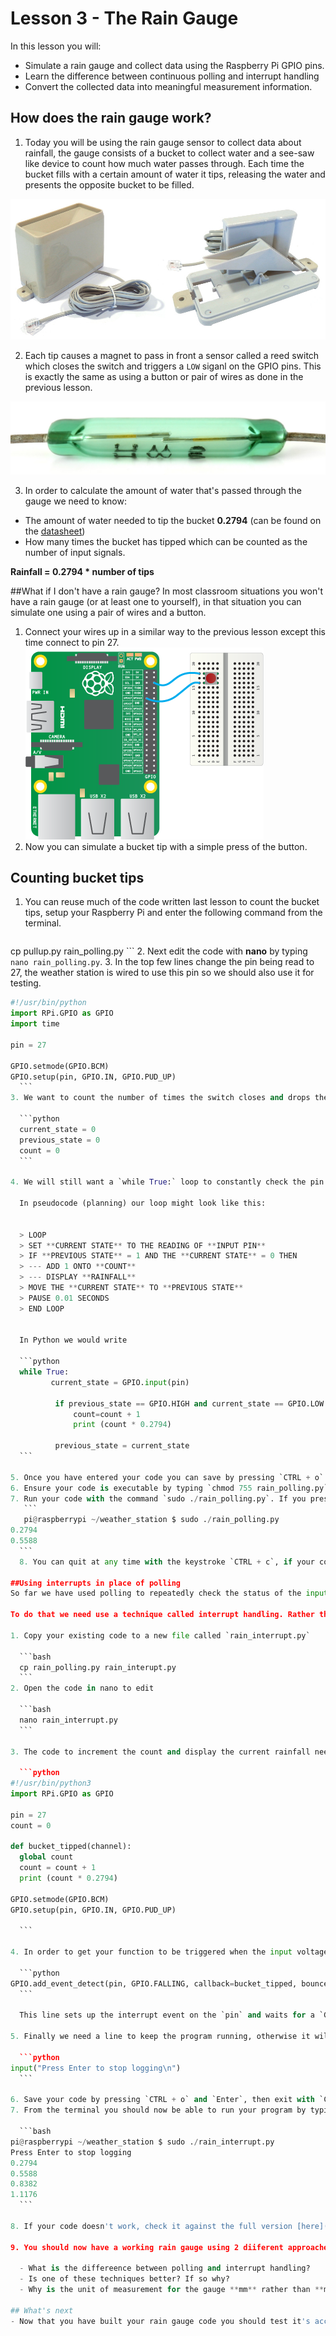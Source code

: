 # Lesson 3 - The Rain Gauge

In this lesson you will:

- Simulate a rain gauge and collect data using the Raspberry Pi GPIO pins.
- Learn the difference between continuous polling and interrupt handling
- Convert the collected data into meaningful measurement information.

## How does the rain gauge work?

1. Today you will be using the rain gauge sensor to collect data about rainfall, the gauge consists of a bucket to collect water and a see-saw like device to count how much water passes through. Each time the bucket fills with a certain amount of water it tips, releasing the water and presents the opposite bucket to be filled.

  ![](images/rain_gauge_both.jpg)

2. Each tip causes a magnet to pass in front a sensor called a reed switch which closes the switch and triggers a `LOW` siganl on the GPIO pins. This is exactly the same as using a button or pair of wires as done in the previous lesson.

  ![](images/reed_switch.jpg)

3. In order to calculate the amount of water that's passed through the gauge we need to know:
  - The amount of water needed to tip the bucket **0.2794** (can be found on the [datasheet](https://www.argentdata.com/files/80422_datasheet.pdf))
  - How many times the bucket has tipped which can be counted as the number of input signals.

  **Rainfall = 0.2794 * number of tips**

##What if I don't have a rain gauge?
In most classroom situations you won't have a rain gauge (or at least one to yourself), in that situation you can simulate one using a pair of wires and a button.

1. Connect your wires up in a similar way to the previous lesson  except this time connect to pin 27.
	![](images/gpio-setup.png)
2. Now you can simulate a bucket tip with a simple press of the button.

## Counting bucket tips
1. You can reuse much of the code written last lesson to count the bucket tips, setup your Raspberry Pi and enter the following command from the terminal.

	```bash
cp pullup.py rain_polling.py
	```
2. Next edit the code with **nano**  by typing `nano rain_polling.py`.
3. In the top few lines change the pin being read to 27, the weather station is wired to use this pin so we should also use it for testing.

  ```python
  #!/usr/bin/python
  import RPi.GPIO as GPIO
  import time

  pin = 27

  GPIO.setmode(GPIO.BCM)
  GPIO.setup(pin, GPIO.IN, GPIO.PUD_UP)
    ```
3. We want to count the number of times the switch closes and drops the voltage from `HIGH` to `LOW`. In order to do this we need to keep track of the **current state** of the pin, the **previous state** and also the **count** of how many siganls there have been. To do this create 3 variables and set them each to 0.

	```python
	current_state = 0
	previous_state = 0
	count = 0
	```

4. We will still want a `while True:` loop to constantly check the pin status, but we want to do something extra with it.

	In pseudocode (planning) our loop might look like this:
	
	
	> LOOP  
	> SET **CURRENT STATE** TO THE READING OF **INPUT PIN**  
	> IF **PREVIOUS STATE** = 1 AND THE **CURRENT STATE** = 0 THEN  
	> --- ADD 1 ONTO **COUNT**  
	> --- DISPLAY **RAINFALL**  
	> MOVE THE **CURRENT STATE** TO **PREVIOUS STATE**  
	> PAUSE 0.01 SECONDS  
	> END LOOP  
	

	In Python we would write
		
	```python
	while True:
	       current_state = GPIO.input(pin)

	        if previous_state == GPIO.HIGH and current_state == GPIO.LOW:
	            count=count + 1
	            print (count * 0.2794)

			previous_state = current_state
	```
	
5. Once you have entered your code you can save by pressing `CTRL + o` then `enter`, and then exit with `CTRL + x`.
6. Ensure your code is executable by typing `chmod 755 rain_polling.py`.
7. Run your code with the command `sudo ./rain_polling.py`. If you press your button a few times, it should look something like this:
     ```
     pi@raspberrypi ~/weather_station $ sudo ./rain_polling.py 
0.2794
0.5588
	```
	8. You can quit at any time with the keystroke `CTRL + c`, if your code doesn't work review the steps and the complete `rain_polling.py` code [here](code/rain_polling.py).

##Using interrupts in place of polling
So far we have used polling to repeatedly check the status of the input pin, something which is very inefficient. The code constantly checks for rainfall every 0.01 seconds, which uses some processing power. Wouldn't it be better if the system only checked for rainfall when it was raining and ignored the rain gauge the rest of the time?

To do that we need use a technique called interrupt handling. Rather than constantly check the status of the pin, we use a signal (interrupt) to trigger a function.

1. Copy your existing code to a new file called `rain_interrupt.py`

	```bash
	cp rain_polling.py rain_interupt.py
	```
2. Open the code in nano to edit

	```bash
	nano rain_interrupt.py
	```

3. The code to increment the count and display the current rainfall need to be moved into a function. You should also remove the variables **current_state** and **previous_state** as we won't need them. You should call the function something sensible and you will need this function name for the next step.

	```python
#!/usr/bin/python3
import RPi.GPIO as GPIO

pin = 27
count = 0

def bucket_tipped(channel):
    global count
    count = count + 1
    print (count * 0.2794)

GPIO.setmode(GPIO.BCM)
GPIO.setup(pin, GPIO.IN, GPIO.PUD_UP)

	```

4. In order to get your function to be triggered when the input voltage on pin 27 drops, you will need to define an interrupt event. Add this line to your code:

	```python
GPIO.add_event_detect(pin, GPIO.FALLING, callback=bucket_tipped, bouncetime=300)
	```

	This line sets up the interrupt event on the `pin` and waits for a `GPIO.FALLING` event. When detected it calls the `bucket_tipped` function. The `bouncetime=300` parameter specifies the minimum time (milliseconds) between two event being detected.

5. Finally we need a line to keep the program running, otherwise it will finish before any rain is detected. For now we'll get it to wait for the user to press enter, and then exit.

	```python
input("Press Enter to stop logging\n")
	```

6. Save your code by pressing `CTRL + o` and `Enter`, then exit with `CTRL + x`.
7. From the terminal you should now be able to run your program by typing `sudo ./rain_interrupt.py`, the output should look something like this:

	```bash
pi@raspberrypi ~/weather_station $ sudo ./rain_interrupt.py
Press Enter to stop logging
0.2794
0.5588
0.8382
1.1176
	```

8. If your code doesn't work, check it against the full version [here](code/rain_interrupt.py).

9. You should now have a working rain gauge using 2 diiferent approaches:

	- What is the differeence between polling and interrupt handling?
	- Is one of these techniques better? If so why?
	- Why is the unit of measurement for the gauge **mm** rather than **ml**?

## What's next
- Now that you have built your rain gauge code you should test it's accuracy, how much water would 1mm be in the top of the bucket?
